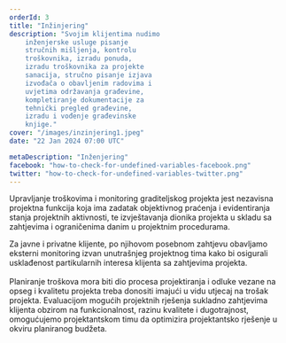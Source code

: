 ```yaml
---
orderId: 3
title: "Inžinjering"
description: "Svojim klijentima nudimo
    inženjerske usluge pisanje
    stručnih mišljenja, kontrolu
    troškovnika, izradu ponuda,
    izradu troškovnika za projekte
    sanacija, stručno pisanje izjava
    izvođača o obavljenim radovima i
    uvjetima održavanja građevine,
    kompletiranje dokumentacije za
    tehnički pregled građevine,
    izradu i vođenje građevinske
    knjige."
cover: "/images/inzinjering1.jpeg"
date: "22 Jan 2024 07:00 UTC"

metaDescription: "Inženjering"
facebook: "how-to-check-for-undefined-variables-facebook.png"
twitter: "how-to-check-for-undefined-variables-twitter.png"
---
```


<p
   class="text-4 line-height-9 appear-animation"
   data-appear-animation="fadeIn"
   data-appear-animation-delay="100"
   >
   Upravljanje troškovima i monitoring graditeljskog projekta jest
   nezavisna projektna funkcija koja ima zadatak objektivnog
   praćenja i evidentiranja stanja projektnih aktivnosti, te
   izvještavanja dionika projekta u skladu sa zahtjevima i
   ograničenima danim u projektnim procedurama.
</p>
<p
   class="m-0 p-0 appear-animation"
   data-appear-animation="fadeIn"
   data-appear-animation-delay="300"
   >
   Za javne i privatne klijente, po njihovom posebnom zahtjevu
   obavljamo eksterni monitoring izvan unutrašnjeg projektnog tima
   kako bi osigurali usklađenost partikularnih interesa klijenta sa
   zahtjevima projekta.
   <br />
   <br />
   Planiranje troškova mora biti dio procesa projektiranja i odluke
   vezane na opseg i kvalitetu projekta treba donositi imajući u
   vidu utjecaj na trošak projekta. Evaluacijom mogućih projektnih
   rješenja sukladno zahtjevima klijenta obzirom na funkcionalnost,
   razinu kvalitete i dugotrajnost, omogućujemo projektantskom timu
   da optimizira projektantsko rješenje u okviru planiranog
   budžeta.
</p>
